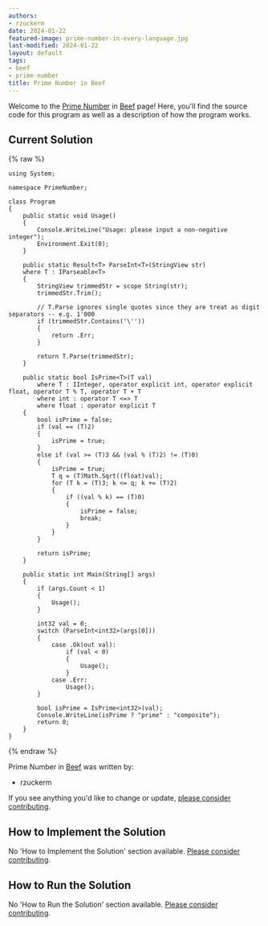 ```yaml
---
authors:
- rzuckerm
date: 2024-01-22
featured-image: prime-number-in-every-language.jpg
last-modified: 2024-01-22
layout: default
tags:
- beef
- prime-number
title: Prime Number in Beef
---
```


Welcome to the [Prime Number](https://sampleprograms.io/projects/prime-number) in [Beef](https://sampleprograms.io/languages/beef) page! Here, you'll find the source code for this program as well as a description of how the program works.

## Current Solution

{% raw %}

```beef
using System;

namespace PrimeNumber;

class Program
{
    public static void Usage()
    {
        Console.WriteLine("Usage: please input a non-negative integer");
        Environment.Exit(0);
    }

    public static Result<T> ParseInt<T>(StringView str)
    where T : IParseable<T>
    {
        StringView trimmedStr = scope String(str);
        trimmedStr.Trim();

        // T.Parse ignores single quotes since they are treat as digit separators -- e.g. 1'000
        if (trimmedStr.Contains('\''))
        {
            return .Err;
        }

        return T.Parse(trimmedStr);
    }

    public static bool IsPrime<T>(T val)
        where T : IInteger, operator explicit int, operator explicit float, operator T % T, operator T + T
        where int : operator T <=> T
        where float : operator explicit T
    {
        bool isPrime = false;
        if (val == (T)2)
        {
            isPrime = true;
        }
        else if (val >= (T)3 && (val % (T)2) != (T)0)
        {
            isPrime = true;
            T q = (T)Math.Sqrt((float)val);
            for (T k = (T)3; k <= q; k += (T)2)
            {
                if ((val % k) == (T)0)
                {
                    isPrime = false;
                    break;
                }
            }
        }

        return isPrime;
    }

    public static int Main(String[] args)
    {
        if (args.Count < 1)
        {
            Usage();
        }

        int32 val = 0;
        switch (ParseInt<int32>(args[0]))
        {
            case .Ok(out val):
                if (val < 0)
                {
                    Usage();
                }
            case .Err:
                Usage();
        }

        bool isPrime = IsPrime<int32>(val);
        Console.WriteLine(isPrime ? "prime" : "composite");
        return 0;
    }
}

```

{% endraw %}

Prime Number in [Beef](https://sampleprograms.io/languages/beef) was written by:

- rzuckerm

If you see anything you'd like to change or update, [please consider contributing](https://github.com/TheRenegadeCoder/sample-programs).

## How to Implement the Solution

No 'How to Implement the Solution' section available. [Please consider contributing](https://github.com/TheRenegadeCoder/sample-programs-website).

## How to Run the Solution

No 'How to Run the Solution' section available. [Please consider contributing](https://github.com/TheRenegadeCoder/sample-programs-website).